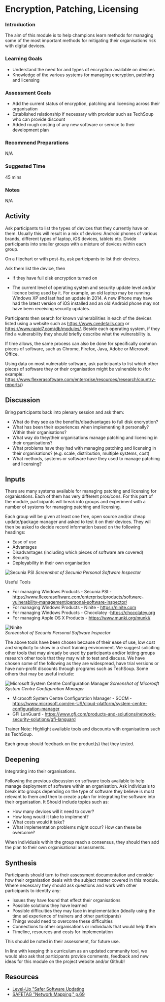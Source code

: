 # Encryption, Patching, Licensing



### Introduction
The aim of this module is to help champions learn methods for managing some of the most important methods for mitigating their organisations risk with digital devices.

### Learning Goals
* Understand the need for and types of encryption available on devices* Knowledge of the various systems for managing encryption, patching and licensing

### Assessment Goals

* Add the current status of encryption, patching and licensing across their organisation* Established relationship if necessary with provider such as TechSoup who can provide discount* Added rough costing of any new software or service to their development plan

### Recommend Preparations  
N/A

### Suggested Time  
45 mins

### Notes   
N/A

## Activity 
Ask participants to list the types of devices that they currently have on them. Usually this will result in a mix of devices: Android phones of various brands, different types of laptop, iOS devices, tablets etc. Divide participants into smaller groups with a mixture of devices within each group. On a flipchart or with post-its, ask participants to list their devices. Ask them list the device, then* If they have full disk encryption turned on * The current level of operating system and security update level and/or licence being used by it. For example, an old laptop may be running Windows XP and last had an update in 2014. A new iPhone may have had the latest version of iOS installed and an old Android phone may not have been receiving security updates. Participants then search for known vulnerabilities in each of the devices listed using a website such as https://www.cvedetails.com or https://www.rapid7.com/db/modules/. Beside each operating system, if they find a vulnerability they should briefly describe what the vulnerability is. If time allows, the same process can also be done for specifically common pieces of software, such as Chrome, Firefox, Java, Adobe or Microsoft Office.Using data on most vulnerable software, ask participants to list which other pieces of software they or their organisation might be vulnerable to (for example: https://www.flexerasoftware.com/enterprise/resources/research/country-reports/)
   
## Discussion  
Bring participants back into plenary session and ask them:        * What do they see as the benefits/disadvantages to full disk encryption?* What has been their experiences when implementing it personally? Within their organisations?* What way do they/their organisations manage patching and licensing in their organisations?* What problems have they had with managing patching and licensing in their organisations? (e.g. scale, distribution, multiple systems, cost)* What methods, systems or software have they used to manage patching and licensing? 

## Inputs  
There are many systems available for managing patching and licensing for organisations. Each of them has very different pros/cons. For this part of the module, participants will break into groups and experiment with a number of systems for managing patching and licensing.Each group will be given at least one free, open source and/or cheap update/package manager and asked to test it on their devices. They will then be asked to decide record information based on the following headings:* Ease of use* Advantages* Disadvantages (including which pieces of software are covered)* Security* Deployability in their own organisation

![Secunia PSI](img/encryption/secunipsi.png)
*Screenshot of Secunia Personal Software Inspector*

Useful Tools* For managing Windows Products - Secunia PSI -https://www.flexerasoftware.com/enterprise/products/software-vulnerability-management/personal-software-inspector/
* For managing Windows Products - Ninite - https://ninite.com* For managing Windows Products - Chocolatey -https://chocolatey.org* For managing Apple OS X Products - https://www.munki.org/munki/

![Ninite](img/encryption/ninite.png)    
*Screenshot of Secunia Personal Software Inspector*The above tools have been chosen because of their ease of use, low cost and simplicity to show in a short training environment. We suggest  soliciting other tools that may already be used by participants and/or letting groups research other tools that they may wish to test and discuss. We have chosen some of the following as they are widespread, have trial versions or have non-profit discounts through programs such as TechSoup.  Some others that may be useful include:![Microsoft System Centre Configuration Manager](img/encryption/sccm.png)*Screenshot of Micorosft System Centre Configuration Manager** Microsoft System Centre Configuration Manager - SCCM - https://www.microsoft.com/en-US/cloud-platform/system-centre-configuration-manager* GFI LanGuard - https://www.gfi.com/products-and-solutions/network-security-solutions/gfi-languardTrainer Note: Highlight available tools and discounts with organisations such as TechSoup. Each group should feedback on the product(s) that they tested.

## Deepening   
Integrating into their organisations.Following the previous discussion on software tools available to help manage deployment of software within an organisation. Ask individuals to break into groups depending on the type of software they believe is most relevant to them and then to create a plan for integrating the software into their organisation. It Should include topics such as:* How many devices will it need to cover?* How long would it take to implement?* What costs would it take?* What implementation problems might occur? How can these be overcome?When individuals within the group reach a consensus, they should then add the plan to their own organisational assessments.

## Synthesis   
Participants should turn to their assessment documentation and consider how their organisation deals with the subject matter covered in this module. Where necessary they should ask questions and work with other participants to identify any:
 
* Issues they have found that effect their organisations
* Possible solutions they have learned
* Possible difficulties they may face in implementation (ideally using the time ad experience of trainers and other participants)
* Things would need to overcome these difficulties
* Connections to other organisations or individuals that would help them
* Timeline, resources and costs for implementation

This should be noted in their assessment, for future use. 

In line with keeping this curriculum as an updated community tool, we would also ask that participants provide comments, feedback and new ideas for this module on the project website and/or Github!

## Resources
* [Level-Up "Safer Software Updating](https://level-up.cc/curriculum/malware-protection/safer-software-updating/)* [SAFETAG "Network Mapping," p.69](https://safetag.org)


